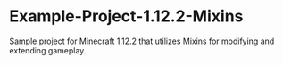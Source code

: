 # Example-Project-1.12.2-Mixins
Sample project for Minecraft 1.12.2 that utilizes Mixins for modifying and extending gameplay. 
